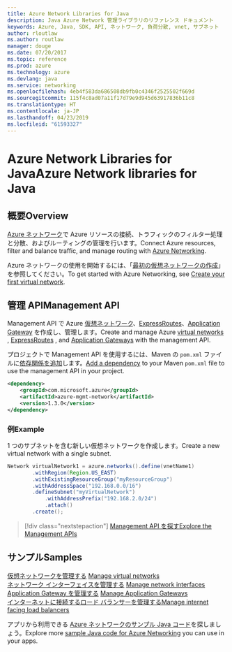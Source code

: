 ```yaml
---
title: Azure Network Libraries for Java
description: Java Azure Network 管理ライブラリのリファレンス ドキュメント
keywords: Azure, Java, SDK, API, ネットワーク, 負荷分散, vnet, サブネット
author: rloutlaw
ms.author: routlaw
manager: douge
ms.date: 07/20/2017
ms.topic: reference
ms.prod: azure
ms.technology: azure
ms.devlang: java
ms.service: networking
ms.openlocfilehash: 4eb4f583da686508db9fb0c4346f2525502f669d
ms.sourcegitcommit: 115f4c8ad07a11f17d79e9d945d63917836b11c8
ms.translationtype: HT
ms.contentlocale: ja-JP
ms.lasthandoff: 04/23/2019
ms.locfileid: "61593327"
---
```

# <a name="azure-network-libraries-for-java"></a><span data-ttu-id="660a2-104">Azure Network Libraries for Java</span><span class="sxs-lookup"><span data-stu-id="660a2-104">Azure Network libraries for Java</span></span>

## <a name="overview"></a><span data-ttu-id="660a2-105">概要</span><span class="sxs-lookup"><span data-stu-id="660a2-105">Overview</span></span>

<span data-ttu-id="660a2-106">[Azure ネットワーク](/azure/networking/networking-overview)で Azure リソースの接続、トラフィックのフィルター処理と分散、およびルーティングの管理を行います。</span><span class="sxs-lookup"><span data-stu-id="660a2-106">Connect Azure resources, filter and balance traffic, and manage routing with [Azure Networking](/azure/networking/networking-overview).</span></span>

<span data-ttu-id="660a2-107">Azure ネットワークの使用を開始するには、「[最初の仮想ネットワークの作成](/azure/virtual-network/virtual-network-get-started-vnet-subnet)」を参照してください。</span><span class="sxs-lookup"><span data-stu-id="660a2-107">To get started with Azure Networking, see [Create your first virtual network](/azure/virtual-network/virtual-network-get-started-vnet-subnet).</span></span>

## <a name="management-api"></a><span data-ttu-id="660a2-108">管理 API</span><span class="sxs-lookup"><span data-stu-id="660a2-108">Management API</span></span>

<span data-ttu-id="660a2-109">Management API で Azure [仮想ネットワーク](/azure/virtual-network/virtual-networks-overview)、[ExpressRoutes](/azure/expressroute/)、[Application Gateway](/azure/application-gateway/) を作成し、管理します。</span><span class="sxs-lookup"><span data-stu-id="660a2-109">Create and manage Azure [virtual networks](/azure/virtual-network/virtual-networks-overview) , [ExpressRoutes](/azure/expressroute/) , and [Application Gateways](/azure/application-gateway/) with the management API.</span></span>

<span data-ttu-id="660a2-110">プロジェクトで Management API を使用するには、Maven の `pom.xml` ファイルに[依存関係を追加](https://maven.apache.org/guides/getting-started/index.html#How_do_I_use_external_dependencies)します。</span><span class="sxs-lookup"><span data-stu-id="660a2-110">[Add a dependency](https://maven.apache.org/guides/getting-started/index.html#How_do_I_use_external_dependencies) to your Maven `pom.xml` file to use the management API in your project.</span></span>  

```XML
<dependency>
    <groupId>com.microsoft.azure</groupId>
    <artifactId>azure-mgmt-network</artifactId>
    <version>1.3.0</version>
</dependency>
```   

### <a name="example"></a><span data-ttu-id="660a2-111">例</span><span class="sxs-lookup"><span data-stu-id="660a2-111">Example</span></span>

<span data-ttu-id="660a2-112">1 つのサブネットを含む新しい仮想ネットワークを作成します。</span><span class="sxs-lookup"><span data-stu-id="660a2-112">Create a new virtual network with a single subnet.</span></span>

```java
Network virtualNetwork1 = azure.networks().define(vnetName1)
        .withRegion(Region.US_EAST)
        .withExistingResourceGroup("myResourceGroup")
        .withAddressSpace("192.168.0.0/16")
        .defineSubnet("myVirtualNetwork")
            .withAddressPrefix("192.168.2.0/24")
            .attach()
        .create();
```

> [!div class="nextstepaction"]
> [<span data-ttu-id="660a2-113">Management API を探す</span><span class="sxs-lookup"><span data-stu-id="660a2-113">Explore the Management APIs</span></span>](/java/api/overview/azure/networking/management)

## <a name="samples"></a><span data-ttu-id="660a2-114">サンプル</span><span class="sxs-lookup"><span data-stu-id="660a2-114">Samples</span></span>

<span data-ttu-id="660a2-115">[仮想ネットワークを管理する](https://github.com/Azure-Samples/network-java-manage-virtual-network) </span><span class="sxs-lookup"><span data-stu-id="660a2-115">[Manage virtual networks](https://github.com/Azure-Samples/network-java-manage-virtual-network) </span></span>  
<span data-ttu-id="660a2-116">[ネットワーク インターフェイスを管理する](https://github.com/Azure-Samples/network-java-manage-network-interface) </span><span class="sxs-lookup"><span data-stu-id="660a2-116">[Manage network interfaces](https://github.com/Azure-Samples/network-java-manage-network-interface) </span></span>  
<span data-ttu-id="660a2-117">[Application Gateway を管理する](https://github.com/Azure-Samples/application-gateway-java-manage-simple-application-gateways) </span><span class="sxs-lookup"><span data-stu-id="660a2-117">[Manage Application Gateways](https://github.com/Azure-Samples/application-gateway-java-manage-simple-application-gateways) </span></span>  
[<span data-ttu-id="660a2-118">インターネットに接続するロード バランサーを管理する</span><span class="sxs-lookup"><span data-stu-id="660a2-118">Manage internet facing load balancers</span></span>](https://github.com/Azure-Samples/network-java-manage-internet-facing-load-balancers)   

<span data-ttu-id="660a2-119">アプリから利用できる [Azure ネットワークのサンプル Java コード](https://azure.microsoft.com/resources/samples/?platform=java&term=network)を探しましょう。</span><span class="sxs-lookup"><span data-stu-id="660a2-119">Explore more [sample Java code for Azure Networking](https://azure.microsoft.com/resources/samples/?platform=java&term=network) you can use in your apps.</span></span>
